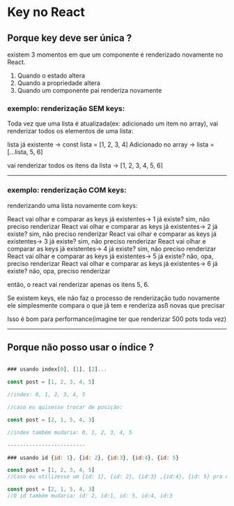 # Key no React

## Porque key deve ser única ?

existem 3 momentos em que um componente é renderizado novamente no React.

1. Quando o estado altera
2. Quando a propriedade altera
3. Quando um componente pai renderiza novamente

### exemplo: renderização SEM keys:

Toda vez que uma lista é atualizada(ex: adicionado um item no array), vai renderizar todos os elementos de uma lista:

lista já existente -> const lista = [1, 2, 3, 4]
Adicionado no array -> lista = [...lista, 5, 6]

vai renderizar todos os itens da lista -> [1, 2, 3, 4, 5, 6]

---

### exemplo: renderização COM keys:

renderizando uma lista novamente com keys:

React vai olhar e comparar as keys já existentes-> 1 já existe? sim, não preciso renderizar
React vai olhar e comparar as keys já existentes-> 2 já existe? sim, não preciso renderizar
React vai olhar e comparar as keys já existentes-> 3 já existe? sim, não preciso renderizar
React vai olhar e comparar as keys já existentes-> 4 já existe? sim, não preciso renderizar
React vai olhar e comparar as keys já existentes-> 5 já existe? não, opa, preciso renderizar
React vai olhar e comparar as keys já existentes-> 6 já existe? não, opa, preciso renderizar

então, o react vai renderizar apenas os itens 5, 6.

Se existem keys, ele não faz o processo de renderização tudo novamente ele simplesmente compara o que já tem e renderiza asß novas que precisar

Isso é bom para performance(imagine ter que renderizar 500 pots toda vez)

---

## Porque não posso usar o índice ?

```js

### usando index[0], [1], [2]...

const post = [1, 2, 3, 4, 5]

//index: 0, 1, 2, 3, 4, 5

//caso eu quisesse trocar de posição:

const post = [2, 1, 5, 4, 3]

//index também mudaria: 0, 1, 2, 3, 4, 5

-------------------------

### usando id {id: 1}, {id: 2}, {id:3}, {id:4}, {id: 5}

const post = [1, 2, 3, 4, 5]
//Caso eu utilizesse um {id: 1}, {id: 2}, {id:3} ,{id:4}, {id: 5} pra cada item do array

const post = [2, 1, 5, 4, 3]
//O id também mudaria: id: 2, id:1, id: 5, id:4, id:3

```
